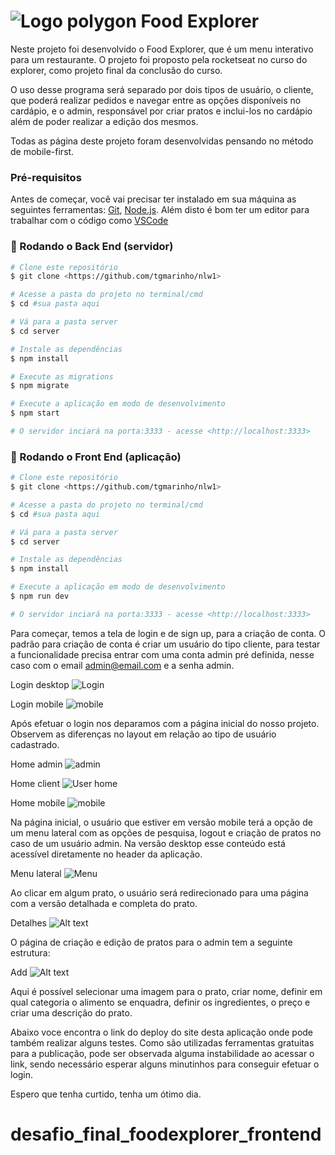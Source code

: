 # ![Logo polygon](public/polygon.png)  Food Explorer


Neste projeto foi desenvolvido o Food Explorer, que é um menu interativo para um restaurante. O projeto foi proposto pela rocketseat no curso do explorer, como projeto final da conclusão do curso.

O uso desse programa será separado por dois tipos de usuário, o cliente,  que poderá realizar pedidos e navegar entre as opções disponíveis no cardápio, e o admin, responsável por criar pratos e inclui-los no cardápio além de poder realizar a edição dos mesmos.

Todas as página deste projeto foram desenvolvidas pensando no método de mobile-first.

### Pré-requisitos

Antes de começar, você vai precisar ter instalado em sua máquina as seguintes ferramentas:
[Git](https://git-scm.com), [Node.js](https://nodejs.org/en/). 
Além disto é bom ter um editor para trabalhar com o código como [VSCode](https://code.visualstudio.com/)

### 🎲 Rodando o Back End (servidor)

```bash
# Clone este repositório
$ git clone <https://github.com/tgmarinho/nlw1>

# Acesse a pasta do projeto no terminal/cmd
$ cd #sua pasta aqui

# Vá para a pasta server
$ cd server

# Instale as dependências
$ npm install

# Execute as migrations
$ npm migrate

# Execute a aplicação em modo de desenvolvimento
$ npm start

# O servidor inciará na porta:3333 - acesse <http://localhost:3333>
```

### 🎲 Rodando o Front End (aplicação)

```bash
# Clone este repositório
$ git clone <https://github.com/tgmarinho/nlw1>

# Acesse a pasta do projeto no terminal/cmd
$ cd #sua pasta aqui

# Vá para a pasta server
$ cd server

# Instale as dependências
$ npm install

# Execute a aplicação em modo de desenvolvimento
$ npm run dev

# O servidor inciará na porta:3333 - acesse <http://localhost:3333>
```

Para começar, temos a tela de login e de sign up, para a criação de conta. O padrão para criação de conta é criar um usuário do tipo cliente, para testar a funcionalidade precisa entrar com uma conta admin pré definida, nesse caso com o email admin@email.com e a senha admin.

Login desktop
![Login](/src/assets/image.png)   

Login mobile
![mobile](/src/assets/image-1.png)

Após efetuar o login nos deparamos com a página inicial do nosso projeto. Observem as diferenças no layout em relação ao tipo de usuário cadastrado.

Home admin
![admin](/src/assets/image-4.png) 

Home client
![User home](/src/assets/image-3.png)

Home mobile
![mobile](/src/assets/image-5.png) 

Na página inicial, o usuário que estiver em versão mobile terá a opção de um menu lateral com as opções de pesquisa, logout e criação de pratos no caso de um usuário admin. Na versão desktop esse conteúdo está acessível diretamente no header da aplicação.

Menu lateral
![Menu](/src/assets/image-7.png)

Ao clicar em algum prato, o usuário será redirecionado para uma página com a versão detalhada e completa do prato.

Detalhes
![Alt text](/src/assets/image-8.png)

O página de criação e edição de pratos para o admin tem a seguinte estrutura:

Add
![Alt text](/src/assets/image-10.png)

Aqui é possível selecionar uma imagem para o prato, criar nome, definir em qual categoria o alimento se enquadra, definir os ingredientes, o preço e criar uma descrição do prato.

Abaixo voce encontra o link do deploy do site desta aplicação onde pode também realizar alguns testes.
Como são utilizadas ferramentas gratuitas para a publicação, pode ser observada alguma instabilidade ao acessar o link, sendo necessário esperar alguns minutinhos para conseguir efetuar o login.

Espero que tenha curtido, tenha um ótimo dia.
# desafio_final_foodexplorer_frontend
